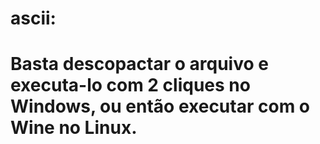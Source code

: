 # ascii:
# Basta descopactar o arquivo e executa-lo com 2 cliques no Windows, ou então executar com o Wine no Linux.
